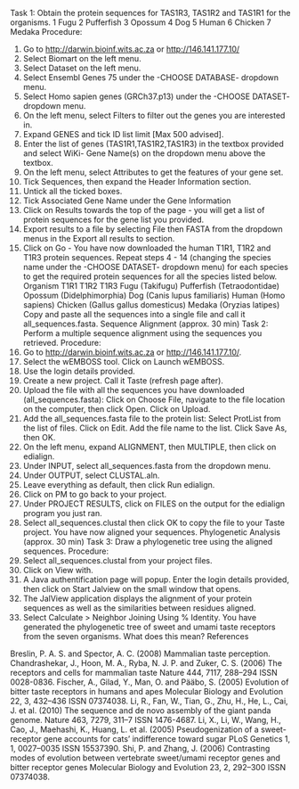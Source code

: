 
Task 1: Obtain the protein sequences for TAS1R3, TAS1R2 and TAS1R1 for the organisms.
1 Fugu
2 Pufferfish
3 Opossum
4 Dog
5 Human
6 Chicken
7 Medaka
Procedure:
1. Go to http://darwin.bioinf.wits.ac.za or http://146.141.177.10/
2. Select Biomart on the left menu.
3. Select Dataset on the left menu.
4. Select Ensembl Genes 75 under the -CHOOSE DATABASE- dropdown menu.
5. Select Homo sapien genes (GRCh37.p13) under the -CHOOSE DATASET- dropdown
menu.
6. On the left menu, select Filters to filter out the genes you are interested in.
7. Expand GENES and tick ID list limit [Max 500 advised].
8. Enter the list of genes (TAS1R1,TAS1R2,TAS1R3) in the textbox provided and select WiKi-
Gene Name(s) on the dropdown menu above the textbox.
9. On the left menu, select Attributes to get the features of your gene set.
10. Tick Sequences, then expand the Header Information section.
11. Untick all the ticked boxes.
12. Tick Associated Gene Name under the Gene Information
13. Click on Results towards the top of the page - you will get a list of protein sequences
for the gene list you provided.
14. Export results to a file by selecting File then FASTA from the dropdown menus in the
Export all results to section.
15. Click on Go - You have now downloaded the human T1R1, T1R2 and T1R3 protein sequences.
Repeat steps 4 - 14 (changing the species name under the -CHOOSE DATASET- dropdown
menu) for each species to get the required protein sequences for all the species listed
below.
Organism T1R1 T1R2 T1R3
Fugu (Takifugu)
Pufferfish (Tetraodontidae)
Opossum (Didelphimorphia)
Dog (Canis lupus familiaris)
Human (Homo sapiens)
Chicken (Gallus gallus domesticus)
Medaka (Oryzias latipes)
Copy and paste all the sequences into a single file and call it all_sequences.fasta.
Sequence Alignment (approx. 30 min)
Task 2: Perform a multiple sequence alignment using the sequences you retrieved.
Procedure:
1. Go to http://darwin.bioinf.wits.ac.za or http://146.141.177.10/.
2. Select the wEMBOSS tool. Click on Launch wEMBOSS.
3. Use the login details provided.
4. Create a new project. Call it Taste (refresh page after).
5. Upload the file with all the sequences you have downloaded (all_sequences.fasta):
Click on Choose File, navigate to the file location on the computer, then click Open.
Click on Upload.
6. Add the all_sequences.fasta file to the protein list:
Select ProtList from the list of files.
Click on Edit.
Add the file name to the list.
Click Save As, then OK.
7. On the left menu, expand ALIGNMENT, then MULTIPLE, then click on edialign.
8. Under INPUT, select all_sequences.fasta from the dropdown menu.
9. Under OUTPUT, select CLUSTAL.aln.
10. Leave everything as default, then click Run edialign.
11. Click on PM to go back to your project.
12. Under PROJECT RESULTS, click on FILES on the output for the edialign program you
just ran.
13. Select all_sequences.clustal then click OK to copy the file to your Taste project.
You have now aligned your sequences.
Phylogenetic Analysis (approx. 30 min)
Task 3: Draw a phylogenetic tree using the aligned sequences.
Procedure:
1. Select all_sequences.clustal from your project files.
2. Click on View with.
3. A Java authentification page will popup. Enter the login details provided, then click
on Start Jalview on the small window that opens.
4. The JalView application displays the alignment of your protein sequences as well as
the similarities between residues aligned.
5. Select Calculate > Neighbor Joining Using % Identity.
You have generated the phylogenetic tree of sweet and umami taste receptors from the
seven organisms. What does this mean?
References

Breslin, P. A. S. and Spector, A. C. (2008) Mammalian taste perception.
Chandrashekar, J., Hoon, M. A., Ryba, N. J. P. and Zuker, C. S. (2006) The receptors and cells for mammalian
taste Nature 444, 7117, 288–294 ISSN 0028-0836.
Fischer, A., Gilad, Y., Man, O. and Pääbo, S. (2005) Evolution of bitter taste receptors in humans and apes
Molecular Biology and Evolution 22, 3, 432–436 ISSN 07374038.
Li, R., Fan, W., Tian, G., Zhu, H., He, L., Cai, J. et al. (2010) The sequence and de novo assembly of the giant
panda genome. Nature 463, 7279, 311–7 ISSN 1476-4687.
Li, X., Li, W., Wang, H., Cao, J., Maehashi, K., Huang, L. et al. (2005) Pseudogenization of a sweet-receptor gene
accounts for cats’ indifference toward sugar PLoS Genetics 1, 1, 0027–0035 ISSN 15537390.
Shi, P. and Zhang, J. (2006) Contrasting modes of evolution between vertebrate sweet/umami receptor genes
and bitter receptor genes Molecular Biology and Evolution 23, 2, 292–300 ISSN 07374038.
